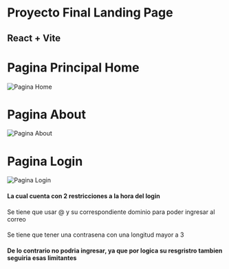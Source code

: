 # Proyecto Final  Landing Page 

## React + Vite

# Pagina Principal Home 
![Pagina Home](https://i.ibb.co/HNBsDpT/imagen-2024-12-20-225123588.png)

# Pagina About
![Pagina About](https://i.ibb.co/QQsMQ21/imagen-2024-12-20-225405566.png)

# Pagina Login
![Pagina Login](https://i.ibb.co/wCzMZdS/imagen-2024-12-20-225558846.png)
#### La cual cuenta con 2 restricciones a la hora del login 
#### 
  Se tiene que usar @ y su correspondiente dominio para poder ingresar al correo 
#### 
  Se tiene que tener una contrasena con una longitud mayor a 3
#### De lo contrario no podria ingresar, ya que por logica su resgristro tambien seguiria esas limitantes

